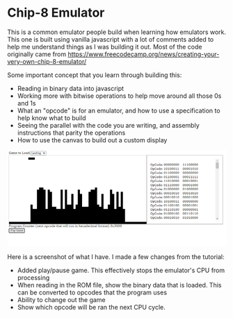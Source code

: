 # Chip-8 Emulator 
This is a common emulator people build when learning how emulators work. This one is built using vanilla javascript with a lot of comments added to help me understand things as I was building it out. Most of the code originally came from https://www.freecodecamp.org/news/creating-your-very-own-chip-8-emulator/

Some important concept that you learn through building this:
- Reading in binary data into javascript
- Working more with bitwise operations to help move around all those 0s and 1s
- What an "opcode" is for an emulator, and how to use a specification to help know what to build
- Seeing the parallel with the code you are writing, and assembly instructions that parity the operations
- How to use the canvas to build out a custom display

![Chip-8 Emulator](screenshot.png)

Here is a screenshot of what I have. I made a few changes from the tutorial:
- Added play/pause game. This effectively stops the emulator's CPU from processing
- When reading in the ROM file, show the binary data that is loaded. This can be converted to opcodes that the program uses
- Ability to change out the game
- Show which opcode will be ran the next CPU cycle.
